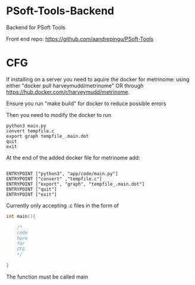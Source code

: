 # PSoft-Tools-Backend
Backend for PSoft Tools

Front end repo: https://github.com/aandrepingu/PSoft-Tools

# CFG

If installing on a server you need to aquire the docker for metrinome: using either "docker pull harveymudd/metrinome" OR through https://hub.docker.com/r/harveymudd/metrinome.  


Ensure you run "make build" for docker to reduce possible errors


Then you need to modify the docker to run 
```
python3 main.py
convert tempfile.c
export graph tempfile_.main.dot
quit
exit
```

At the end of the added docker file for metrinome add:

```

ENTRYPOINT ["python3", "app/code/main.py"]
ENTRYPOINT ["convert" ,"tempfile.c"]
ENTRYPOINT ["export", "graph", "tempfile_.main.dot"]
ENTRYPOINT ["quit"]
ENTRYPOINT ["exit"]

```
Currently only accepting .c files in the form of
```C++
int main(){

    /*
    code
    here
    for
    CFG
    */

}

```
The function must be called main